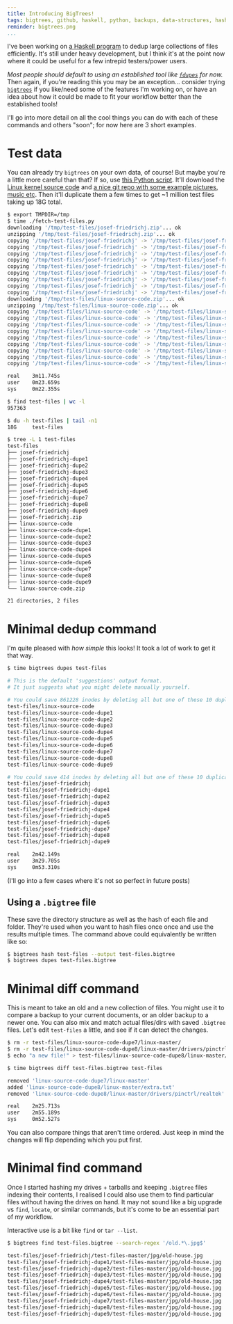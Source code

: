```yaml
---
title: Introducing BigTrees!
tags: bigtrees, github, haskell, python, backups, data-structures, hashes, my-projects
reminder: bigtrees.png
...
```


<style>
  .reminder > img { max-height: 200px; }
</style>

[fdupes]: https://github.com/adrianlopezroche/fdupes
[bigtrees]: https://jefdaj.github.io/bigtrees
[linux]: https://github.com/torvalds/linux
[test-files]: https://github.com/Josef-Friedrich/test-files
[script]: ./fetch-test-files.py

I've been working on [a Haskell program][bigtrees] to dedup large collections
of files efficiently. It's still under heavy development, but I think it's at
the point now where it could be useful for a few intrepid testers/power users.

*Most people should default to using an established tool like
[`fdupes`][fdupes] for now.* Then again, if you're reading this you may be an
exception... consider trying [`bigtrees`][bigtrees] if you like/need some of
the features I'm working on, or have an idea about how it could be made to fit
your workflow better than the established tools!

I'll go into more detail on all the cool things you can do with each of these
commands and others "soon"; for now here are 3 short examples.

# Test data

You can already try `bigtrees` on your own data, of course! But maybe you're a
little more careful than that?  If so, use [this Python script][script]. It'll
download the [Linux kernel source code][linux] and [a nice git repo with some
example pictures, music etc][test-files]. Then it'll duplicate them a few times
to get ~1 million test files taking up 18G total.

```.bash
$ export TMPDIR=/tmp
$ time ./fetch-test-files.py
downloading '/tmp/test-files/josef-friedrichj.zip'... ok
unzipping '/tmp/test-files/josef-friedrichj.zip'... ok
copying '/tmp/test-files/josef-friedrichj' -> '/tmp/test-files/josef-friedrichj-dupe1'... ok
copying '/tmp/test-files/josef-friedrichj' -> '/tmp/test-files/josef-friedrichj-dupe2'... ok
copying '/tmp/test-files/josef-friedrichj' -> '/tmp/test-files/josef-friedrichj-dupe3'... ok
copying '/tmp/test-files/josef-friedrichj' -> '/tmp/test-files/josef-friedrichj-dupe4'... ok
copying '/tmp/test-files/josef-friedrichj' -> '/tmp/test-files/josef-friedrichj-dupe5'... ok
copying '/tmp/test-files/josef-friedrichj' -> '/tmp/test-files/josef-friedrichj-dupe6'... ok
copying '/tmp/test-files/josef-friedrichj' -> '/tmp/test-files/josef-friedrichj-dupe7'... ok
copying '/tmp/test-files/josef-friedrichj' -> '/tmp/test-files/josef-friedrichj-dupe8'... ok
copying '/tmp/test-files/josef-friedrichj' -> '/tmp/test-files/josef-friedrichj-dupe9'... ok
downloading '/tmp/test-files/linux-source-code.zip'... ok
unzipping '/tmp/test-files/linux-source-code.zip'... ok
copying '/tmp/test-files/linux-source-code' -> '/tmp/test-files/linux-source-code-dupe1'... ok
copying '/tmp/test-files/linux-source-code' -> '/tmp/test-files/linux-source-code-dupe2'... ok
copying '/tmp/test-files/linux-source-code' -> '/tmp/test-files/linux-source-code-dupe3'... ok
copying '/tmp/test-files/linux-source-code' -> '/tmp/test-files/linux-source-code-dupe4'... ok
copying '/tmp/test-files/linux-source-code' -> '/tmp/test-files/linux-source-code-dupe5'... ok
copying '/tmp/test-files/linux-source-code' -> '/tmp/test-files/linux-source-code-dupe6'... ok
copying '/tmp/test-files/linux-source-code' -> '/tmp/test-files/linux-source-code-dupe7'... ok
copying '/tmp/test-files/linux-source-code' -> '/tmp/test-files/linux-source-code-dupe8'... ok
copying '/tmp/test-files/linux-source-code' -> '/tmp/test-files/linux-source-code-dupe9'... ok

real    3m11.745s
user    0m23.659s
sys     0m22.355s
```

```.bash
$ find test-files | wc -l
957363

$ du -h test-files | tail -n1
18G     test-files

$ tree -L 1 test-files
test-files
├── josef-friedrichj
├── josef-friedrichj-dupe1
├── josef-friedrichj-dupe2
├── josef-friedrichj-dupe3
├── josef-friedrichj-dupe4
├── josef-friedrichj-dupe5
├── josef-friedrichj-dupe6
├── josef-friedrichj-dupe7
├── josef-friedrichj-dupe8
├── josef-friedrichj-dupe9
├── josef-friedrichj.zip
├── linux-source-code
├── linux-source-code-dupe1
├── linux-source-code-dupe2
├── linux-source-code-dupe3
├── linux-source-code-dupe4
├── linux-source-code-dupe5
├── linux-source-code-dupe6
├── linux-source-code-dupe7
├── linux-source-code-dupe8
├── linux-source-code-dupe9
└── linux-source-code.zip

21 directories, 2 files
```

# Minimal dedup command

I'm quite pleased with _how simple_ this looks!
It took a lot of work to get it that way.

```.bash
$ time bigtrees dupes test-files

# This is the default 'suggestions' output format.
# It just suggests what you might delete manually yourself.

# You could save 861228 inodes by deleting all but one of these 10 duplicate directories
test-files/linux-source-code
test-files/linux-source-code-dupe1
test-files/linux-source-code-dupe2
test-files/linux-source-code-dupe3
test-files/linux-source-code-dupe4
test-files/linux-source-code-dupe5
test-files/linux-source-code-dupe6
test-files/linux-source-code-dupe7
test-files/linux-source-code-dupe8
test-files/linux-source-code-dupe9

# You could save 414 inodes by deleting all but one of these 10 duplicate directories
test-files/josef-friedrichj
test-files/josef-friedrichj-dupe1
test-files/josef-friedrichj-dupe2
test-files/josef-friedrichj-dupe3
test-files/josef-friedrichj-dupe4
test-files/josef-friedrichj-dupe5
test-files/josef-friedrichj-dupe6
test-files/josef-friedrichj-dupe7
test-files/josef-friedrichj-dupe8
test-files/josef-friedrichj-dupe9

real    2m42.149s
user    3m29.705s
sys     0m53.310s
```

(I'll go into a few cases where it's not so perfect in future posts)

## Using a `.bigtree` file

These save the directory structure as well as the hash of each file and folder.
They're used when you want to hash files once once and use the results
multiple times. The command above could equivalently be written like so:

```.bash
$ bigtrees hash test-files --output test-files.bigtree
$ bigtrees dupes test-files.bigtree
```

# Minimal diff command

This is meant to take an old and a new collection of files. You might use it to
compare a backup to your current documents, or an older backup to a newer one.
You can also mix and match actual files/dirs with saved `.bigtree` files. Let's
edit `test-files` a little, and see if it can detect the changes.

```.bash
$ rm -r test-files/linux-source-code-dupe7/linux-master/
$ rm -r test-files/linux-source-code-dupe8/linux-master/drivers/pinctrl/realtek/
$ echo "a new file!" > test-files/linux-source-code-dupe8/linux-master/extra.txt

$ time bigtrees diff test-files.bigtree test-files

removed 'linux-source-code-dupe7/linux-master'
added 'linux-source-code-dupe8/linux-master/extra.txt'
removed 'linux-source-code-dupe8/linux-master/drivers/pinctrl/realtek'

real    2m25.713s
user    2m55.189s
sys     0m52.527s
```

You can also compare things that aren't time ordered.
Just keep in mind the changes will flip depending which you put first.

# Minimal find command

Once I started hashing my drives + tarballs and keeping `.bigtree` files
indexing their contents, I realised I could also use them to find particular
files without having the drives on hand. It may not sound like a big upgrade vs
`find`, `locate`, or similar commands, but it's come to be an essential part of
my workflow.

Interactive use is a bit like `find` or `tar --list`.

```.bash
$ bigtrees find test-files.bigtree --search-regex '/old.*\.jpg$'

test-files/josef-friedrichj/test-files-master/jpg/old-house.jpg
test-files/josef-friedrichj-dupe1/test-files-master/jpg/old-house.jpg
test-files/josef-friedrichj-dupe2/test-files-master/jpg/old-house.jpg
test-files/josef-friedrichj-dupe3/test-files-master/jpg/old-house.jpg
test-files/josef-friedrichj-dupe4/test-files-master/jpg/old-house.jpg
test-files/josef-friedrichj-dupe5/test-files-master/jpg/old-house.jpg
test-files/josef-friedrichj-dupe6/test-files-master/jpg/old-house.jpg
test-files/josef-friedrichj-dupe7/test-files-master/jpg/old-house.jpg
test-files/josef-friedrichj-dupe8/test-files-master/jpg/old-house.jpg
test-files/josef-friedrichj-dupe9/test-files-master/jpg/old-house.jpg
```
